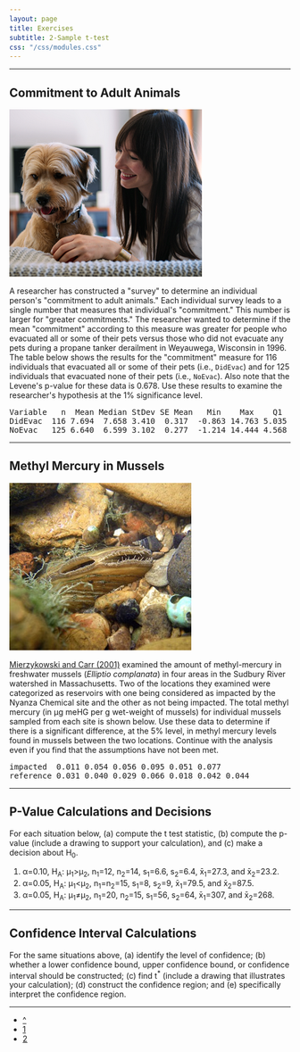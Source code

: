 ```yaml
---
layout: page
title: Exercises
subtitle: 2-Sample t-test
css: "/css/modules.css"
---
```


----

## Commitment to Adult Animals
<img src="zimgs/animal-commitment.png" alt="Commitment to Animals" class="img-right">

A researcher has constructed a "survey" to determine an individual person's "commitment to adult animals." Each individual survey leads to a single number that measures that individual's "commitment." This number is larger for "greater commitments." The researcher wanted to determine if the mean "commitment" according to this measure was greater for people who evacuated all or some of their pets versus those who did not evacuate any pets during a propane tanker derailment in Weyauwega, Wisconsin in 1996. The table below shows the results for the "commitment" measure for 116 individuals that evacuated all or some of their pets (i.e., `DidEvac`) and for 125 individuals that evacuated none of their pets (i.e., `NoEvac`). Also note that the Levene's p-value for these data is 0.678. Use these results to examine the researcher's hypothesis at the 1% significance level.

<pre>
Variable   n  Mean Median StDev SE Mean   Min    Max    Q1    Q3
DidEvac  116 7.694  7.658 3.410  0.317  -0.863 14.763 5.035 10.204
NoEvac   125 6.640  6.599 3.102  0.277  -1.214 14.444 4.568  8.696
</pre>

----

## Methyl Mercury in Mussels
<img src="zimgs/freshwater-mussel.jpg" alt="Freshwater Mussel" class="img-right">

[Mierzykowski and Carr (2001)](https://www.fws.gov/northeast/mainecontaminants/pdf/nyanmussels.pdf) examined the amount of methyl-mercury in freshwater mussels (*Elliptio complanata*) in four areas in the Sudbury River watershed in Massachusetts. Two of the locations they examined were categorized as reservoirs with one being considered as impacted by the Nyanza Chemical site and the other as not being impacted. The total methyl mercury (in &mu;g meHG per g wet-weight of mussels) for individual mussels sampled from each site is shown below. Use these data to determine if there is a significant difference, at the 5% level, in methyl mercury levels found in mussels between the two locations. Continue with the analysis even if you find that the assumptions have not been met.

<pre>
impacted  0.011 0.054 0.056 0.095 0.051 0.077
reference 0.031 0.040 0.029 0.066 0.018 0.042 0.044
</pre>

----

## P-Value Calculations and Decisions

For each situation below, (a) compute the t test statistic, (b) compute the p-value (include a drawing to support your calculation), and (c) make a decision about H<sub>0</sub>.

1. &alpha;=0.10, H<sub>A</sub>: &mu;<sub>1</sub>&gt;&mu;<sub>2</sub>, n<sub>1</sub>=12, n<sub>2</sub>=14, s<sub>1</sub>=6.6, s<sub>2</sub>=6.4, x&#772;<sub>1</sub>=27.3, and x&#772;<sub>2</sub>=23.2.
1. &alpha;=0.05, H<sub>A</sub>: &mu;<sub>1</sub>&lt;&mu;<sub>2</sub>, n<sub>1</sub>=n<sub>2</sub>=15, s<sub>1</sub>=8, s<sub>2</sub>=9, x&#772;<sub>1</sub>=79.5, and x&#772;<sub>2</sub>=87.5.
1. &alpha;=0.05, H<sub>A</sub>: &mu;<sub>1</sub>&ne;&mu;<sub>2</sub>, n<sub>1</sub>=20, n<sub>2</sub>=15, s<sub>1</sub>=56, s<sub>2</sub>=64, x&#772;<sub>1</sub>=307, and x&#772;<sub>2</sub>=268.

----

## Confidence Interval Calculations

For the same situations above, (a) identify the level of confidence; (b) whether a lower confidence bound, upper confidence bound, or confidence interval should be constructed; (c) find t<sup>*</sup> (include a drawing that illustrates your calculation); (d) construct the confidence region; and (e) specifically interpret the confidence region.

----

<div class="text-center">
<ul class="pagination pagination-lg">
  <li><a href="../2Samplet.html">^</a></li>
  <li><a href="2Samplet_CE1.html">1</a></li>
  <li class="active"><a href="#">2</a></li>
</ul>
</div>
